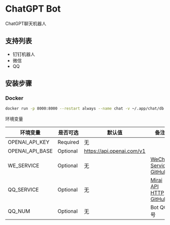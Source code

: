 # ChatGPT Bot

ChatGPT聊天机器人

## 支持列表

- 钉钉机器人
- 微信
- QQ

## 安装步骤

### Docker

```bash
docker run -p 8000:8000 --restart always --name chat -v ~/.app/chat/db:/app/db -e PANDORA_SERVER_URL=http://pandora:1024 furacas/chatgpt-bot:latest
```

环境变量

| 环境变量            | 是否可选  | 默认值                      | 备注                                                                         |
|--------------------|----------|---------------------------|-----------------------------------------------------------------------------|
| OPENAI_API_KEY     | Required | 无                        |                                                                            |
| OPENAI_API_BASE    | Optional | https://api.openai.com/v1 |                                                                            |
| WE_SERVICE         | Optional | 无                        | [WeChat Service GitHub](https://github.com/ChisBread/wechat-service)       |
| QQ_SERVICE         | Optional | 无                        | [Mirai API HTTP GitHub](https://github.com/project-mirai/mirai-api-http)    |
| QQ_NUM             | Optional | 无                        | Bot QQ号                                                                    |

